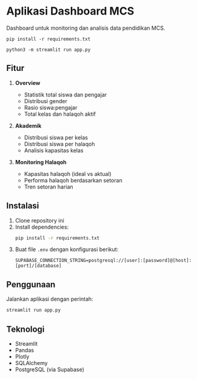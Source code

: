 # Aplikasi Dashboard MCS

Dashboard untuk monitoring dan analisis data pendidikan MCS.

```
pip install -r requirements.txt
```

```
python3 -m streamlit run app.py
```


## Fitur

1. **Overview**
   - Statistik total siswa dan pengajar
   - Distribusi gender
   - Rasio siswa:pengajar
   - Total kelas dan halaqoh aktif

2. **Akademik**
   - Distribusi siswa per kelas
   - Distribusi siswa per halaqoh
   - Analisis kapasitas kelas

3. **Monitoring Halaqoh**
   - Kapasitas halaqoh (ideal vs aktual)
   - Performa halaqoh berdasarkan setoran
   - Tren setoran harian

## Instalasi

1. Clone repository ini
2. Install dependencies:
   ```bash
   pip install -r requirements.txt
   ```
3. Buat file `.env` dengan konfigurasi berikut:
   ```
   SUPABASE_CONNECTION_STRING=postgresql://[user]:[password]@[host]:[port]/[database]
   ```

## Penggunaan

Jalankan aplikasi dengan perintah:
```bash
streamlit run app.py
```

## Teknologi

- Streamlit
- Pandas
- Plotly
- SQLAlchemy
- PostgreSQL (via Supabase)
